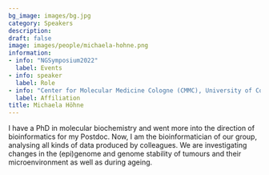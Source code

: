 ```yaml
---
bg_image: images/bg.jpg
category: Speakers
description: 
draft: false
image: images/people/michaela-hohne.png
information:
- info: "NGSymposium2022"
  label: Events
- info: speaker
  label: Role
- info: "Center for Molecular Medicine Cologne (CMMC), University of Cologne, Germany"
  label: Affiliation
title: Michaela Höhne
---
```


I have a PhD in molecular biochemistry and went more into the direction of bioinformatics for my Postdoc. Now, I am the bioinformatician of our group, analysing all kinds of data produced by colleagues. We are investigating changes in the (epi)genome and genome stability of tumours and their microenvironment as well as during ageing.